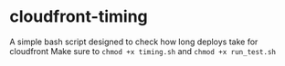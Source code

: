 # cloudfront-timing

A simple bash script designed to check how long deploys take for cloudfront
Make sure to `chmod +x timing.sh` and `chmod +x run_test.sh`
